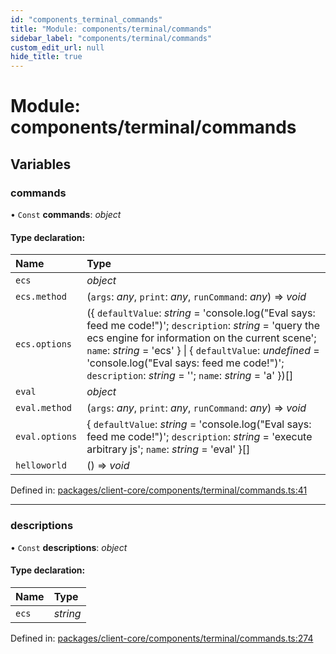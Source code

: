 ```yaml
---
id: "components_terminal_commands"
title: "Module: components/terminal/commands"
sidebar_label: "components/terminal/commands"
custom_edit_url: null
hide_title: true
---
```


# Module: components/terminal/commands

## Variables

### commands

• `Const` **commands**: *object*

#### Type declaration:

Name | Type |
:------ | :------ |
`ecs` | *object* |
`ecs.method` | (`args`: *any*, `print`: *any*, `runCommand`: *any*) => *void* |
`ecs.options` | ({ `defaultValue`: *string* = 'console.log("Eval says: feed me code!")'; `description`: *string* = 'query the ecs engine for information on the current scene'; `name`: *string* = 'ecs' } \| { `defaultValue`: *undefined* = 'console.log("Eval says: feed me code!")'; `description`: *string* = ''; `name`: *string* = 'a' })[] |
`eval` | *object* |
`eval.method` | (`args`: *any*, `print`: *any*, `runCommand`: *any*) => *void* |
`eval.options` | { `defaultValue`: *string* = 'console.log("Eval says: feed me code!")'; `description`: *string* = 'execute arbitrary js'; `name`: *string* = 'eval' }[] |
`helloworld` | () => *void* |

Defined in: [packages/client-core/components/terminal/commands.ts:41](https://github.com/xr3ngine/xr3ngine/blob/56376a778/packages/client-core/components/terminal/commands.ts#L41)

___

### descriptions

• `Const` **descriptions**: *object*

#### Type declaration:

Name | Type |
:------ | :------ |
`ecs` | *string* |

Defined in: [packages/client-core/components/terminal/commands.ts:274](https://github.com/xr3ngine/xr3ngine/blob/56376a778/packages/client-core/components/terminal/commands.ts#L274)
